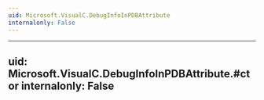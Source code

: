 ```yaml
---
uid: Microsoft.VisualC.DebugInfoInPDBAttribute
internalonly: False
---
```


---
uid: Microsoft.VisualC.DebugInfoInPDBAttribute.#ctor
internalonly: False
---
